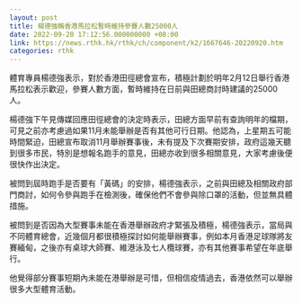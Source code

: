 ```yaml
---
layout: post
title: 楊德強稱香港馬拉松暫時維持參賽人數25000人
date: 2022-09-20 17:12:56.000000000 +08:00
link: https://news.rthk.hk/rthk/ch/component/k2/1667646-20220920.htm
categories: rthk
---
```


體育專員楊德強表示，對於香港田徑總會宣布，積極計劃於明年2月12日舉行香港馬拉松表示歡迎，參賽人數方面，暫時維持在日前與田總商討時建議的25000人。

楊德強下午見傳媒回應田徑總會的決定時表示，田總方面早前有查詢明年的檔期，可見之前亦考慮過如果11月未能舉辦是否有其他可行日期。他認為，上星期五可能時間緊迫，田總宣布取消11月舉辦賽事後，未有提及下次賽期安排，政府這幾天聽到很多巿民，特別是想報名跑手的意見，田總亦收到很多相關意見，大家考慮後便很快作出決定。

被問到屆時跑手是否要有「黃碼」的安排，楊德強表示，之前與田總及相關政府部門商討，如何令參與跑手在檢測後，確保他們不會參與除口罩的活動，但並無具體措施。

被問到是否因為大型賽事未能在香港舉辦政府才緊張及積極，楊德強表示，當局與不同體育總會，近幾個月都很積極探討如何能舉辦賽事，例如本月香港足球隊將友賽緬甸，之後亦有桌球大師賽、維港泳及七人欖球賽，亦有其他賽事希望在年底舉行。

他覺得部分賽事短期內未能在港舉辦是可惜，但相信疫情過去，香港依然可以舉辦很多大型體育活動。
